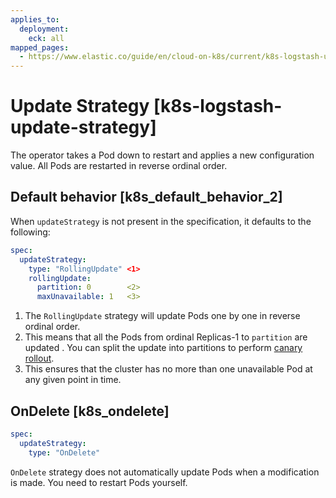 ```yaml
---
applies_to:
  deployment:
    eck: all
mapped_pages:
  - https://www.elastic.co/guide/en/cloud-on-k8s/current/k8s-logstash-update-strategy.html
---
```


# Update Strategy [k8s-logstash-update-strategy]

The operator takes a Pod down to restart and applies a new configuration value. All Pods are restarted in reverse ordinal order.

## Default behavior [k8s_default_behavior_2]

When `updateStrategy` is not present in the specification, it defaults to the following:

```yaml
spec:
  updateStrategy:
    type: "RollingUpdate" <1>
    rollingUpdate:
      partition: 0        <2>
      maxUnavailable: 1   <3>
```

1. The `RollingUpdate` strategy will update Pods one by one in reverse ordinal order.
2. This means that all the Pods from ordinal Replicas-1 to `partition` are updated . You can split the update into partitions to perform [canary rollout](https://kubernetes.io/docs/tutorials/stateful-application/basic-stateful-set/#rolling-out-a-canary).
3. This ensures that the cluster has no more than one unavailable Pod at any given point in time.



## OnDelete [k8s_ondelete]

```yaml
spec:
  updateStrategy:
    type: "OnDelete"
```

`OnDelete` strategy does not automatically update Pods when a modification is made. You need to restart Pods yourself.


